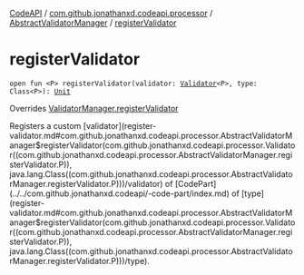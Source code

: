 [CodeAPI](../../index.md) / [com.github.jonathanxd.codeapi.processor](../index.md) / [AbstractValidatorManager](index.md) / [registerValidator](.)

# registerValidator

`open fun <P> registerValidator(validator: `[`Validator`](../-validator/index.md)`<P>, type: Class<P>): `[`Unit`](https://kotlinlang.org/api/latest/jvm/stdlib/kotlin/-unit/index.html)

Overrides [ValidatorManager.registerValidator](../-validator-manager/register-validator.md)

Registers a custom [validator](register-validator.md#com.github.jonathanxd.codeapi.processor.AbstractValidatorManager$registerValidator(com.github.jonathanxd.codeapi.processor.Validator((com.github.jonathanxd.codeapi.processor.AbstractValidatorManager.registerValidator.P)), java.lang.Class((com.github.jonathanxd.codeapi.processor.AbstractValidatorManager.registerValidator.P)))/validator) of [CodePart](../../com.github.jonathanxd.codeapi/-code-part/index.md) of [type](register-validator.md#com.github.jonathanxd.codeapi.processor.AbstractValidatorManager$registerValidator(com.github.jonathanxd.codeapi.processor.Validator((com.github.jonathanxd.codeapi.processor.AbstractValidatorManager.registerValidator.P)), java.lang.Class((com.github.jonathanxd.codeapi.processor.AbstractValidatorManager.registerValidator.P)))/type).

